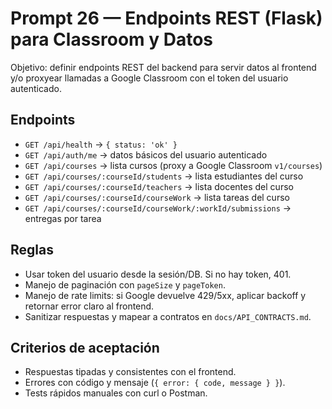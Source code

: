 # Prompt 26 — Endpoints REST (Flask) para Classroom y Datos

Objetivo: definir endpoints REST del backend para servir datos al frontend y/o proxyear llamadas a Google Classroom con el token del usuario autenticado.

## Endpoints
- `GET /api/health` → `{ status: 'ok' }`
- `GET /api/auth/me` → datos básicos del usuario autenticado
- `GET /api/courses` → lista cursos (proxy a Google Classroom `v1/courses`)
- `GET /api/courses/:courseId/students` → lista estudiantes del curso
- `GET /api/courses/:courseId/teachers` → lista docentes del curso
- `GET /api/courses/:courseId/courseWork` → lista tareas del curso
- `GET /api/courses/:courseId/courseWork/:workId/submissions` → entregas por tarea

## Reglas
- Usar token del usuario desde la sesión/DB. Si no hay token, 401.
- Manejo de paginación con `pageSize` y `pageToken`.
- Manejo de rate limits: si Google devuelve 429/5xx, aplicar backoff y retornar error claro al frontend.
- Sanitizar respuestas y mapear a contratos en `docs/API_CONTRACTS.md`.

## Criterios de aceptación
- Respuestas tipadas y consistentes con el frontend.
- Errores con código y mensaje (`{ error: { code, message } }`).
- Tests rápidos manuales con curl o Postman.
